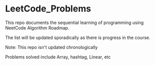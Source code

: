 # LeetCode_Problems

This repo documents the sequential learning of programming using NeetCode Algorithm Roadmap.

The list will be updated sporadically as there is progress in the course.

Note: This repo isn't updated chronologically 

Problems solved include Array, hashtag, Linear, etc
